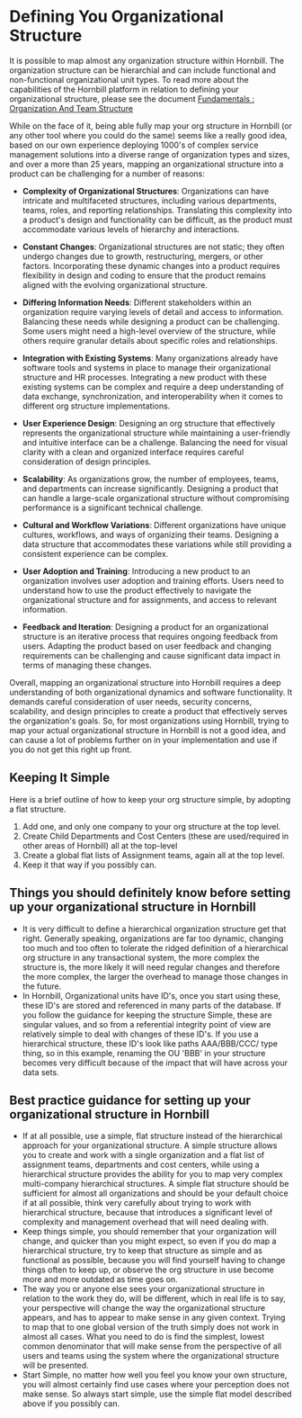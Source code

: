 # Defining You Organizational Structure

It is possible to map almost any organization structure within Hornbill. The organization structure can be hierarchial and can include functional and non-functional organizational unit types.  To read more about the capabilities of the Hornbill platform in relation to defining your organizational structure, please see the document [Fundamentals : Organization And Team Structure](/esp-fundamentals/core-capabilities/organization-and-teams)

While on the face of it, being able fully map your org structure in Hornbill (or any other tool where you could do the same) seems like a really good idea, based on our own experience deploying 1000's of complex service management solutions into a diverse range of organization types and sizes, and over a more than 25 years, mapping an organizational structure into a product can be challenging for a number of reasons:

- __Complexity of Organizational Structures__: Organizations can have intricate and multifaceted structures, including various departments, teams, roles, and reporting relationships. Translating this complexity into a product's design and functionality can be difficult, as the product must accommodate various levels of hierarchy and interactions.

- __Constant Changes__: Organizational structures are not static; they often undergo changes due to growth, restructuring, mergers, or other factors. Incorporating these dynamic changes into a product requires flexibility in design and coding to ensure that the product remains aligned with the evolving organizational structure.

- __Differing Information Needs__: Different stakeholders within an organization require varying levels of detail and access to information. Balancing these needs while designing a product can be challenging. Some users might need a high-level overview of the structure, while others require granular details about specific roles and relationships.

- __Integration with Existing Systems__: Many organizations already have software tools and systems in place to manage their organizational structure and HR processes. Integrating a new product with these existing systems can be complex and require a deep understanding of data exchange, synchronization, and interoperability when it comes to different org structure implementations.

- __User Experience Design__: Designing an org structure that effectively represents the organizational structure while maintaining a user-friendly and intuitive interface can be a challenge. Balancing the need for visual clarity with a clean and organized interface requires careful consideration of design principles.

- __Scalability__: As organizations grow, the number of employees, teams, and departments can increase significantly. Designing a product that can handle a large-scale organizational structure without compromising performance is a significant technical challenge.

- __Cultural and Workflow Variations__: Different organizations have unique cultures, workflows, and ways of organizing their teams. Designing a data structure that accommodates these variations while still providing a consistent experience can be complex.

- __User Adoption and Training__: Introducing a new product to an organization involves user adoption and training efforts. Users need to understand how to use the product effectively to navigate the organizational structure and for assignments, and access to relevant information.

- __Feedback and Iteration__: Designing a product for an organizational structure is an iterative process that requires ongoing feedback from users. Adapting the product based on user feedback and changing requirements can be challenging and cause significant data impact in terms of managing these changes.

Overall, mapping an organizational structure into Hornbill requires a deep understanding of both organizational dynamics and software functionality. It demands careful consideration of user needs, security concerns, scalability, and design principles to create a product that effectively serves the organization's goals. So, for most organizations using Hornbill, trying to map your actual organizational structure in Hornbill is not a good idea, and can cause a lot of problems further on in your implementation and use if you do not get this right up front. 

## Keeping It Simple
Here is a brief outline of how to keep your org structure simple, by adopting a flat structure. 

1. Add one, and only one company to your org structure at the top level. 
2. Create Child Departments and Cost Centers (these are used/required in other areas of Hornbill) all at the top-level
3. Create a global flat lists of Assignment teams, again all at the top level. 
4. Keep it that way if you possibly can.


## Things you should definitely know before setting up your organizational structure in Hornbill
- It is very difficult to define a hierarchical organization structure get that right. Generally speaking, organizations are far too dynamic, changing too much and too often to tolerate the ridged definition of a hierarchical org structure in any transactional system, the more complex the structure is, the more likely it will need regular changes and therefore the more complex, the larger the overhead to manage those changes in the future.
- In Hornbill, Organizational units have ID's, once you start using these, these ID's are stored and referenced in many parts of the database.  If you follow the guidance for keeping the structure Simple, these are singular values, and so from a referential integrity point of view are relatively simple to deal with changes of these ID's. If you use a hierarchical structure, these ID's look like paths AAA/BBB/CCC/ type thing, so in this example, renaming the OU 'BBB' in your structure becomes very difficult because of the impact that will have across your data sets. 

## Best practice guidance for setting up your organizational structure in Hornbill
- If at all possible, use a simple, flat structure instead of the hierarchical approach for your organizational structure. A simple structure allows you to create and work with a single organization and a flat list of assignment teams, departments and cost centers, while using a hierarchical structure provides the ability for you to map very complex multi-company hierarchical structures.  A simple flat structure should be sufficient for almost all organizations and should be your default choice if at all possible, think very carefully about trying to work with hierarchical structure, because that introduces a significant level of complexity and management overhead that will need dealing with.
- Keep things simple, you should remember that your organization will change, and quicker than you might expect, so even if you do map a hierarchical structure, try to keep that structure as simple and as functional as possible, because you will find yourself having to change things often to keep up, or observe the org structure in use become more and more outdated as time goes on. 
- The way you or anyone else sees your organizational structure in relation to the work they do, will be different, which in real life is to say, your perspective will change the way the organizational structure appears, and has to appear to make sense in any given context. Trying to map that to one global version of the truth simply does not work in almost all cases.  What you need to do is find the simplest, lowest common denominator that will make sense from the perspective of all users and teams using the system where the organizational structure will be presented. 
- Start Simple, no matter how well you feel you know your own structure, you will almost certainly find use cases where your perception does not make sense. So always start simple, use the simple flat model described above if you possibly can.  


